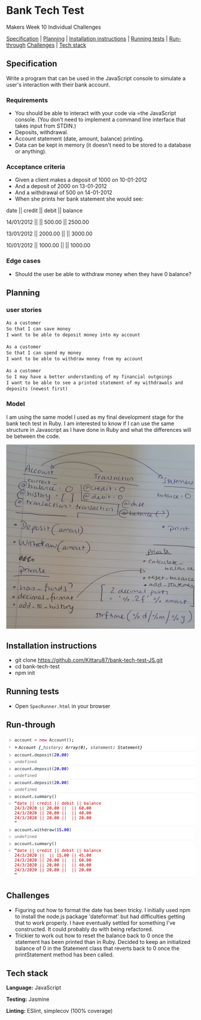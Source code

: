 # Bank Tech Test 

Makers Week 10 Individual Challenges


[Specification](#Specification) | [Planning](#Planning) | [Installation instructions](#Installation-instructions) | [Running tests](#Running-tests) | [Run-through](#Run-through) [Challenges](#challenges) | [Tech stack](#Tech-stack)

## Specification
Write a program that can be used in the JavaScript console to simulate a user's interaction with their bank account.

### Requirements

* You should be able to interact with your code via =the JavaScript console. (You don't need to implement a command line interface that takes input from STDIN.)
* Deposits, withdrawal.
* Account statement (date, amount, balance) printing.
* Data can be kept in memory (it doesn't need to be stored to a database or anything).

### Acceptance criteria

* Given a client makes a deposit of 1000 on 10-01-2012
* And a deposit of 2000 on 13-01-2012
* And a withdrawal of 500 on 14-01-2012
* When she prints her bank statement she would see:

date || credit || debit || balance

14/01/2012 || || 500.00 || 2500.00

13/01/2012 || 2000.00 || || 3000.00

10/01/2012 || 1000.00 || || 1000.00

### Edge cases
* Should the user be able to withdraw money when they have 0 balance?

## Planning

### user stories
```
As a customer
So that I can save money
I want to be able to deposit money into my account

As a customer
So that I can spend my money
I want to be able to withdraw money from my account

As a customer
So I may have a better understanding of my financial outgoings
I want to be able to see a printed statement of my withdrawals and deposits (newest first)
```
### Model

I am using the same model I used as my final development stage for the bank tech test in Ruby. I am interested to know if I can use the same structure in Javascript as I have done in Ruby and what the differences will be between the code.

![Bank Tech Test Model 2](./Public/bank-tt-model-2.jpg)


## Installation instructions

* git clone https://github.com/Kittaru87/bank-tech-test-JS.git
* cd bank-tech-test
* npm init


## Running tests
* Open `SpecRunner.html` in your browser


## Run-through
![Console test](./Public/console-test.png)

## Challenges
* Figuring out how to format the date has been tricky. I initially used npm to install the node.js package 'dateformat' but had difficulties getting that to work properly. I have eventually settled for something I've constructed. It could probably do with being refactored.
* Trickier to work out how to reset the balance back to 0 once the statement has been printed than in Ruby. Decided to keep an initialized balance of 0 in the Statement class that reverts back to 0 once the printStatement method has been called.


## Tech stack

**Language:** JavaScript

**Testing:** Jasmine

**Linting:** ESlint, simplecov (100% coverage)